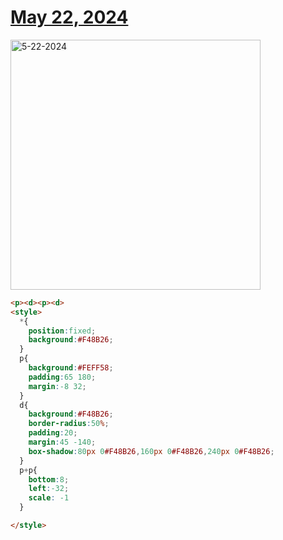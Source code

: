 # [May 22, 2024](https://cssbattle.dev/play/99IQiyaZW72dCMvXvdV4)

<img src="https://firebasestorage.googleapis.com/v0/b/cssbattleapp.appspot.com/o/user%2Fummd3POvEDfFyeFvVdOMG3OOrwE2%2Ftargets%2Ftarget_sX2ZBpE@2x.png?alt=media" width="400" alt="5-22-2024" />

```html
<p><d><p><d>
<style>
  *{
    position:fixed;
    background:#F48B26;
  }
  p{
    background:#FEFF58;
    padding:65 180;
    margin:-8 32;
  }
  d{
    background:#F48B26;
    border-radius:50%;
    padding:20;
    margin:45 -140;
    box-shadow:80px 0#F48B26,160px 0#F48B26,240px 0#F48B26;
  }
  p+p{
    bottom:8;
    left:-32;
    scale: -1
  }

</style>

```
